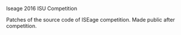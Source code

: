Iseage 2016 ISU Competition

Patches of the source code of ISEage competition. Made public after competition.
